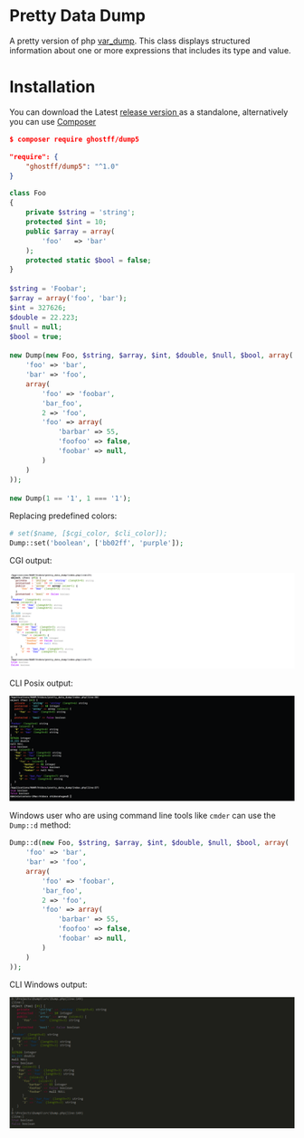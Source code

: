 # Pretty Data Dump
A pretty version of php [var_dump](http://php.net/manual/en/function.var-dump.php). This class displays structured information about one or more expressions that includes its type and value.

# Installation   
You can download the  Latest [release version ](https://github.com/Ghostff/pretty_data_dump/releases/) as a standalone, alternatively you can use [Composer](https://getcomposer.org/) 
```json
$ composer require ghostff/dump5
```
```json
"require": {
    "ghostff/dump5": "^1.0"
}
```

```php
class Foo
{
    private $string = 'string';
    protected $int = 10;
    public $array = array(
        'foo'   => 'bar'
    );
    protected static $bool = false;
}

$string = 'Foobar';
$array = array('foo', 'bar');
$int = 327626;
$double = 22.223;
$null = null;
$bool = true;

new Dump(new Foo, $string, $array, $int, $double, $null, $bool, array(
    'foo' => 'bar',
    'bar' => 'foo',
    array(
        'foo' => 'foobar',
        'bar_foo',
        2 => 'foo',
        'foo' => array(
            'barbar' => 55,
            'foofoo' => false,
            'foobar' => null,
        )
    )
));

new Dump(1 == '1', 1 === '1');
```
Replacing predefined colors:
```php
# set($name, [$cgi_color, $cli_color]);
Dump::set('boolean', ['bb02ff', 'purple']);
```
CGI output:    

![cgi screenshot](cgi.png)

CLI Posix output:     
    
![cli screenshot](posix.png)

Windows user who are using command line tools like `cmder` can use the `Dump::d` method:
```php
Dump::d(new Foo, $string, $array, $int, $double, $null, $bool, array(
    'foo' => 'bar',
    'bar' => 'foo',
    array(
        'foo' => 'foobar',
        'bar_foo',
        2 => 'foo',
        'foo' => array(
            'barbar' => 55,
            'foofoo' => false,
            'foobar' => null,
        )
    )
));
```
CLI Windows output:

![cli screenshot](posixWin.png)

